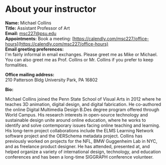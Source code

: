 # About your instructor

**Name:** Michael Collins  
**Title:** Assistant Professor of Art  
**Email:** msc227@psu.edu  
**Appointments:** Book a meeting: [https://calendly.com/msc227/office-hours](https://calendly.com/msc227/office-hours)  
**Email greeting preferences:**  
I'm fairly informal in email exchanges. Please greet me as Mike or Michael. You can also greet me as Prof. Collins or Mr. Collins if you prefer to keep formalities.

**Office mailing address:**  
210 Patterson Bldg
University Park, PA 16802

**Bio:**

Michael Collins joined the Penn State School of Visual Arts in 2012 where he teaches 3D animation, digital design, and digital fabrication. He co-authored the online Digital Multimedia Design B.Des degree program offered through World Campus. His research interests in open-source technology and sustainable design unite around online education, where he works to identify and solve contemporary issues facing online teaching and learning. His long-term project collaborations include the ELMS Learning Network software project and the OERSchema metadata project. Collins has previously worked on projects for the NFL, BMW Guggenheim Lab in NYC, and as freelance product designer. He has attended, presented at, and helped organize a variety of international design, technology, and education conferences and has been a long-time SIGGRAPH conference volunteer.